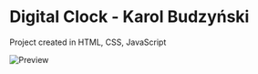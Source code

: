 # Digital Clock - Karol Budzyński

Project created in HTML, CSS, JavaScript

![Preview](https://github.com/budzynskikarol/digitalclock/blob/main/digitalclock.png?raw=true)
